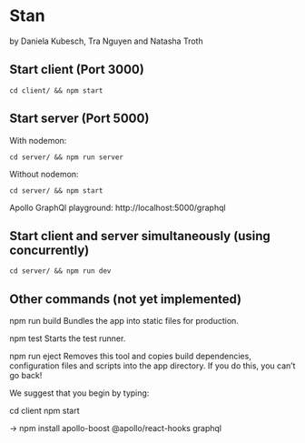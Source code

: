 # Stan
by Daniela Kubesch, Tra Nguyen and Natasha Troth

## Start client (Port 3000)
```cd client/ && npm start```

## Start server (Port 5000)
With nodemon:

```cd server/ && npm run server```

Without nodemon:

```cd server/ && npm start```

Apollo GraphQl playground:
http://localhost:5000/graphql

## Start client and server simultaneously (using concurrently)
```cd server/ && npm run dev```


## Other commands (not yet implemented)

  npm run build
    Bundles the app into static files for production.

  npm test
    Starts the test runner.

  npm run eject
    Removes this tool and copies build dependencies, configuration files
    and scripts into the app directory. If you do this, you can’t go back!

We suggest that you begin by typing:

  cd client
  npm start

  -> npm install apollo-boost @apollo/react-hooks graphql

